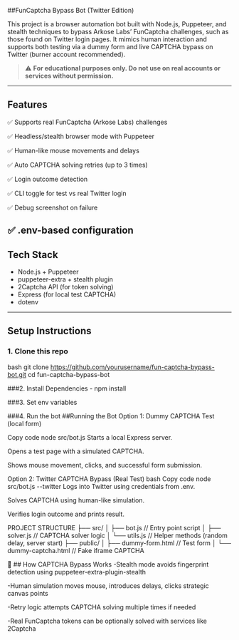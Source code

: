 ##FunCaptcha Bypass Bot (Twitter Edition)


This project is a browser automation bot built with Node.js, Puppeteer, and stealth techniques to bypass Arkose Labs’ FunCaptcha challenges, such as those found on Twitter login pages. It mimics human interaction and supports both testing via a dummy form and live CAPTCHA bypass on Twitter (burner account recommended).

> ⚠️ **For educational purposes only. Do not use on real accounts or services without permission.**

---

##  Features
✅ Supports real FunCaptcha (Arkose Labs) challenges

✅ Headless/stealth browser mode with Puppeteer

✅ Human-like mouse movements and delays

✅ Auto CAPTCHA solving retries (up to 3 times)

✅ Login outcome detection

✅ CLI toggle for test vs real Twitter login

✅ Debug screenshot on failure

✅ .env-based configuration
---

## Tech Stack

- Node.js + Puppeteer
- puppeteer-extra + stealth plugin
- 2Captcha API (for token solving)
- Express (for local test CAPTCHA)
- dotenv

---

## Setup Instructions

### 1. Clone this repo
bash
git clone https://github.com/yourusername/fun-captcha-bypass-bot.git
cd fun-captcha-bypass-bot


###2. Install Dependencies - npm install

###3. Set env variables

###4. Run the bot
##Running the Bot
Option 1: Dummy CAPTCHA Test (local form)

Copy code
node src/bot.js
Starts a local Express server.

Opens a test page with a simulated CAPTCHA.

Shows mouse movement, clicks, and successful form submission.

Option 2: Twitter CAPTCHA Bypass (Real Test)
bash
Copy code
node src/bot.js --twitter
Logs into Twitter using credentials from .env.

Solves CAPTCHA using human-like simulation.

Verifies login outcome and prints result.



PROJECT STRUCTURE
├── src/
│   ├── bot.js         // Entry point script
│   ├── solver.js      // CAPTCHA solver logic
│   └── utils.js       // Helper methods (random delay, server start)
├── public/
│   ├── dummy-form.html     // Test form
│   └── dummy-captcha.html  // Fake iframe CAPTCHA


🧠 ## How CAPTCHA Bypass Works
-Stealth mode avoids fingerprint detection using puppeteer-extra-plugin-stealth

-Human simulation moves mouse, introduces delays, clicks strategic canvas points

-Retry logic attempts CAPTCHA solving multiple times if needed

-Real FunCaptcha tokens can be optionally solved with services like 2Captcha


